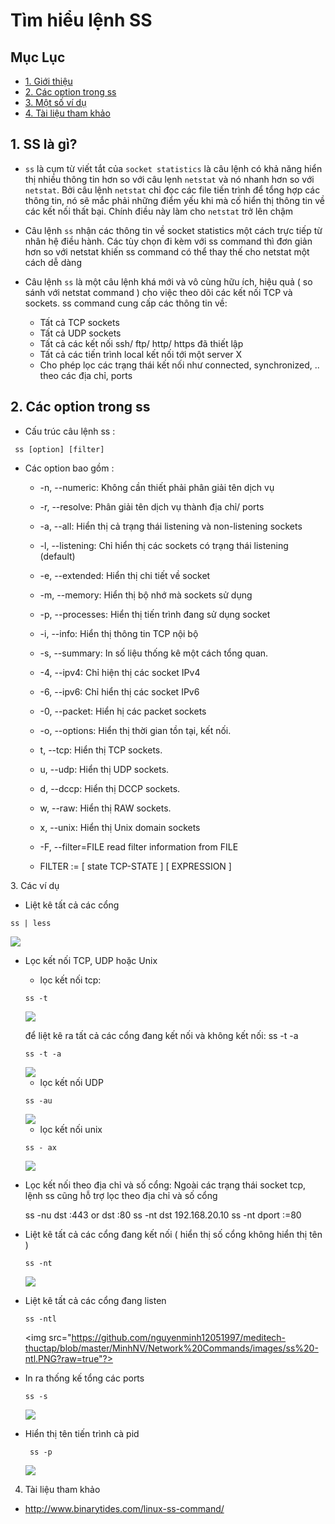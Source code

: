# Tìm hiểu lệnh SS## Mục Lục - [1. Giới thiệu](#gioithieu)- [2. Các option trong ss](#option)- [3. Một số ví dụ](#vidu) - [4. Tài liệu tham khảo](#tailieu)## 1. SS là gì?<a name="gioithieu"></a>- `ss` là cụm từ viết tắt của `socket statistics` là câu lệnh có khả năng hiển thị nhiều thông tin hơn so với câu lẹnh `netstat` và nó nhanh hơn so với `netstat`. Bởi câu lệnh `netstat` chỉ đọc các file tiến trình để tổng hợp các thông tin, nó sẽ mắc phải những điểm yếu khi mà cố hiển thị thông tin về các kết nối thất bại. Chính điều này làm cho `netstat` trở lên chậm- Câu lệnh `ss` nhận các thông tin về socket statistics một cách trực tiếp từ nhân hệ điều hành. Các tùy chọn đi kèm với ss command thì đơn giản hơn so với netstat khiến ss command có thể thay thế cho netstat một cách dễ dàng- Câu lệnh ``ss`` là một câu lệnh khá mới và vô cùng hữu ích, hiệu quả ( so sánh với netstat command ) cho việc theo dõi các kết nối TCP và sockets. ss command cung cấp các thông tin về:	+ Tất cả TCP sockets	+ Tất cả UDP sockets	+ Tất cả các kết nối ssh/ ftp/ http/ https đã thiết lập	+ Tất cả các tiến trình local kết nối tới một server X	+ Cho phép lọc các trạng thái kết nối như connected, synchronized, .. theo các địa chỉ, ports<a name="options"></a>## 2. Các option trong ss- Cấu trúc câu lệnh ss :`` ss [option] [filter]``- Các option bao gồm :	+ -n, --numeric: Không cần thiết phải phân giải tên dịch vụ	+ -r, --resolve: Phân giải tên dịch vụ thành địa chỉ/ ports	+ -a, --all: Hiển thị cả trạng thái listening và non-listening sockets	+ -l, --listening: Chỉ hiển thị các sockets có trạng thái listening (default)	+ -e, --extended: Hiển thị chi tiết về socket	+ -m, --memory: Hiển thị bộ nhớ mà sockets sử dụng	+ -p, --processes: Hiển thị tiến trình đang sử dụng socket	+ -i, --info: Hiển thị thông tin TCP nội bộ	+ -s, --summary: In số liệu thống kê một cách tổng quan.	+ -4, --ipv4: Chỉ hiện thị các socket IPv4	+ -6, --ipv6: Chỉ hiển thị các socket IPv6	+ -0, --packet: Hiển hị các packet sockets	+ -o, --options: Hiển thị thời gian tồn tại, kết nối.	+ t, --tcp: Hiển thị TCP sockets.	+ u, --udp: Hiển thị UDP sockets.	+ d, --dccp: Hiển thị DCCP sockets.	+ w, --raw: Hiển thị RAW sockets.	+ x, --unix: Hiển thị Unix domain sockets	+ -F, --filter=FILE read filter information from FILE	+ FILTER := [ state TCP-STATE ] [ EXPRESSION ]<a name="vidu"></a>3. Các ví dụ- Liệt kê tất cả các cổng ``ss | less``<img src="https://github.com/nguyenminh12051997/meditech-thuctap/blob/master/MinhNV/Network%20Commands/images/ss.PNG?raw=true">- Lọc kết nối TCP, UDP hoặc Unix	+  lọc kết nối tcp: 		``ss -t``		<img src="https://github.com/nguyenminh12051997/meditech-thuctap/blob/master/MinhNV/Network%20Commands/images/ss1.PNG?raw=true">		để liệt kê ra tất cả các cổng đang kết nối và không kết nối: ss -t -a		``ss -t -a``		<img src="https://github.com/nguyenminh12051997/meditech-thuctap/blob/master/MinhNV/Network%20Commands/images/ss2.PNG?raw=true">	+ lọc kết nối UDP		``ss -au``		<img src="https://github.com/nguyenminh12051997/meditech-thuctap/blob/master/MinhNV/Network%20Commands/images/ss3.PNG?raw=true">		+ lọc kết nối unix	``ss - ax``		<img src="https://github.com/nguyenminh12051997/meditech-thuctap/blob/master/MinhNV/Network%20Commands/images/ss4.PNG?raw=true">	 - Lọc kết nối theo địa chỉ và số cổng: Ngoài các trạng thái socket tcp, lệnh ss cũng hỗ trợ lọc theo địa chỉ và số cổng			ss -nu dst :443 or dst :80	ss -nt dst 192.168.20.10	ss -nt dport :=80- Liệt kê tất cả các cổng đang kết nối ( hiển thị số cổng không hiển thị tên )		``ss -nt``		<img src="https://github.com/nguyenminh12051997/meditech-thuctap/blob/master/MinhNV/Network%20Commands/images/ss%20--nt.PNG?raw=true">- Liệt kê tất cả các cổng đang listen		``ss -ntl``		<img src="https://github.com/nguyenminh12051997/meditech-thuctap/blob/master/MinhNV/Network%20Commands/images/ss%20-ntl.PNG?raw=true"?>- In ra thống kế tổng các ports	``ss -s``		<img src="https://github.com/nguyenminh12051997/meditech-thuctap/blob/master/MinhNV/Network%20Commands/images/ss%20-s.PNG?raw=true">	- Hiển thị tên tiến trình cà pid 		`` ss -p``	<img src="https://github.com/nguyenminh12051997/meditech-thuctap/blob/master/MinhNV/Network%20Commands/images/ss-p.PNG?raw=true">4. Tài liệu tham khảo - http://www.binarytides.com/linux-ss-command/		